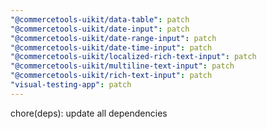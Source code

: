 ```yaml
---
"@commercetools-uikit/data-table": patch
"@commercetools-uikit/date-input": patch
"@commercetools-uikit/date-range-input": patch
"@commercetools-uikit/date-time-input": patch
"@commercetools-uikit/localized-rich-text-input": patch
"@commercetools-uikit/multiline-text-input": patch
"@commercetools-uikit/rich-text-input": patch
"visual-testing-app": patch
---
```


chore(deps): update all dependencies
